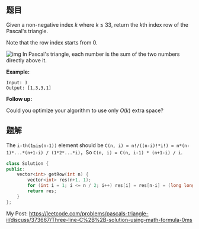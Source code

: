 ## 题目

Given a non-negative index *k* where *k* ≤ 33, return the *k*th index row of the Pascal's triangle.

Note that the row index starts from 0.

![img](https://upload.wikimedia.org/wikipedia/commons/0/0d/PascalTriangleAnimated2.gif)
In Pascal's triangle, each number is the sum of the two numbers directly above it.

**Example:**

```
Input: 3
Output: [1,3,3,1]
```

**Follow up:**

Could you optimize your algorithm to use only *O*(*k*) extra space?



## 题解

The `i-th(1≤i≤(n-1))` element should be `C(n, i) = n!/((n-i)!*i!) = n*(n-1)*...*(n+1-i) / (1*2*...*i)`，So `C(n, i) = C(n, i-1) * (n+1-i) / i`.

```c++
class Solution {
public:
    vector<int> getRow(int n) {
        vector<int> res(n+1, 1);
        for (int i = 1; i <= n / 2; i++) res[i] = res[n-i] = (long long)res[i-1] * (n+1-i) / i;
        return res;
    }
};
```



My Post: https://leetcode.com/problems/pascals-triangle-ii/discuss/373667/Three-line-C%2B%2B-solution-using-math-formula-0ms
